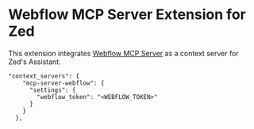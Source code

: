 # Webflow MCP Server Extension for Zed

This extension integrates [Webflow MCP Server](webflow-mcp-server) as a context server for Zed's Assistant.


```
"context_servers": {
    "mcp-server-webflow": {
      "settings": {
        "webflow_token": "<WEBFLOW_TOKEN>"
      }
    }
  },
```
